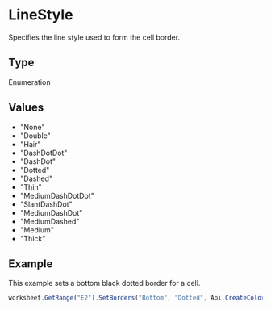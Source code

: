 # LineStyle

Specifies the line style used to form the cell border.

## Type

Enumeration

## Values

- "None"
- "Double"
- "Hair"
- "DashDotDot"
- "DashDot"
- "Dotted"
- "Dashed"
- "Thin"
- "MediumDashDotDot"
- "SlantDashDot"
- "MediumDashDot"
- "MediumDashed"
- "Medium"
- "Thick"


## Example

This example sets a bottom black dotted border for a cell.

```javascript editor-xlsx
worksheet.GetRange("E2").SetBorders("Bottom", "Dotted", Api.CreateColorFromRGB(0, 0, 0));
```
